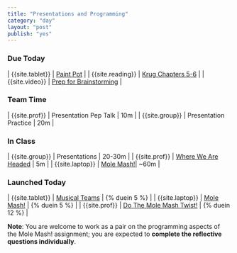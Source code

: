 ```yaml
---
title: "Presentations and Programming"
category: "day"
layout: "post"
publish: "yes"
---
```


### Due Today

| {{site.tablet}} | [Paint Pot]({{site.todo}}/a6/) | 
| {{site.reading}} | [Krug Chapters 5-6]({{site.todo}}/a5/) |
| {{site.video}} | [Prep for Brainstorming]({{site.todo}}/ma9/) |

### Team Time

| {{site.prof}} | Presentation Pep Talk | 10m |
| {{site.group}} | Presentation Practice | 20m |

### In Class

| {{site.group}} | Presentations | 20-30m |
| {{site.prof}} | [Where We Are Headed]({{site.todo}}/jtp1/) | 5m |
| {{site.laptop}} | [Mole Mash!]({{site.todo}}/ja8/)| ~60m |

### Launched Today

| {{site.tablet}} | [Musical Teams]({{site.todo}}/ma8/)  | {% duein 5 %} |
| {{site.laptop}} | [Mole Mash!]({{site.todo}}/ja8/) |  {% duein 5 %} |
| {{site.prof}}   | [Do The Mole Mash Twist!]({{site.todo}}/jtp1/) | {% duein 12 %} |

**Note**:
You are welcome to work as a pair on the programming aspects of the Mole Mash! assignment; you are expected to **complete the reflective questions individually**.
